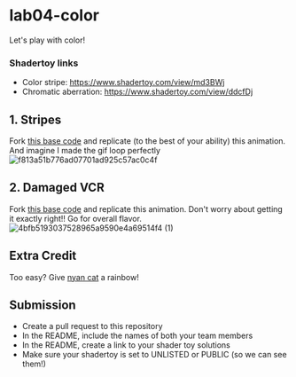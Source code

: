 # lab04-color
Let's play with color!

### Shadertoy links
- Color stripe: https://www.shadertoy.com/view/md3BWj
- Chromatic aberration: https://www.shadertoy.com/view/ddcfDj

## 1. Stripes
Fork [this base code](https://www.shadertoy.com/view/flyfWR) and replicate (to the best of your ability) this animation. And imagine I made the gif loop perfectly
![f813a51b776ad07701ad925c57ac0c4f](https://user-images.githubusercontent.com/1758825/192643224-503d1e99-dd27-40fd-9f6c-cd0bc4355703.gif)


## 2. Damaged VCR
Fork [this base code](https://www.shadertoy.com/view/stGBWR) and replicate this animation. Don't worry about getting it exactly right!! Go for overall flavor.
![4bfb5193037528965a9590e4a69514f4 (1)](https://user-images.githubusercontent.com/1758825/192655484-1fcef422-b611-48ea-a7ab-f1a7de8f3fb1.gif)

## Extra Credit
Too easy? Give [nyan cat](https://www.shadertoy.com/view/stGBDR) a rainbow!
## Submission
- Create a pull request to this repository
- In the README, include the names of both your team members
- In the README, create a link to your shader toy solutions
- Make sure your shadertoy is set to UNLISTED or PUBLIC (so we can see them!)
